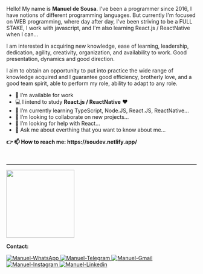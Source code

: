 Hello! My name is <strong>Manuel de Sousa</strong>. I've been a programmer since 2016, I have notions of different programming languages. But currently I'm focused on WEB programming, where day after day, I've been striving to be a FULL STAKE, I work with javascript, and I'm also learning React.js / ReactNative when I can...

I am interested in acquiring new knowledge, ease of learning, leadership, dedication, agility, creativity, organization, and availability to work. Good presentation, dynamics and good direction.

I aim to obtain an opportunity to put into practice the wide range of knowledge acquired and I guarantee good efficiency, brotherly love, and a good team spirit, able to perform my role, ability to adapt to any role.

- 🔭 I’m available for work
- 💻 I intend to study <strong>React.js / ReactNative</strong> ❤️️
- 🌱 I’m currently learning TypeScript, Node.JS, React.JS, ReactNative...
- 👯 I’m looking to collaborate on new projects...
- 🤔 I’m looking for help with React...
- 💬 Ask me about everthing that you want to know about me...
<strong>
👉 📫 How to reach me: https://soudev.netlify.app/
</strong>
<p></p><br/>

<hr/>

<div align="left">
  <a href="https://github.com/manuelhonoredesousa">
  
  <!-- <img height="180em" src="https://github-readme-stats.vercel.app/api?username=manuelhonoredesousa&show_icons=true&theme=dracula&include_all_commits=true&count_private=true"/> -->

  <img height="180em" src="https://github-readme-stats.vercel.app/api/top-langs/?username=manuelhonoredesousa&layout=compact&langs_count=7&theme=dracula"/></a></div>


<!-- <div style="display: inline_block"><br>
<strong>My Tools: </strong>
  <img align="center" alt="Manuel-Js" height="30" width="40" src="https://raw.githubusercontent.com/devicons/devicon/master/icons/javascript/javascript-plain.svg"/>
  <img align="center" alt="Manuel-HTML" height="30" width="40" src="https://raw.githubusercontent.com/devicons/devicon/master/icons/html5/html5-original.svg"/>
  <img align="center" alt="Manuel-CSS" height="30" width="40" src="https://raw.githubusercontent.com/devicons/devicon/master/icons/css3/css3-original.svg"/>
  <img align="center" alt="Manuel-React" height="30" width="40" src="https://www.svgrepo.com/show/354259/react.svg"/>
  <img align="center" alt="Manuel-git" height="30" width="40" src="https://www.svgrepo.com/show/353782/git-icon.svg"/>
  <img align="right" alt="Manuel-pic" height="150" style="border-radius:10px;" src="https://avatars.githubusercontent.com/u/71514733"/>
</div> -->


   <strong>Contact: </strong>
 <div> 
    <a href="https://api.whatsapp.com/send?phone=244938308215" target="_blank">
        <img src="https://img.shields.io/badge/WhatsApp-25D366?style=for-the-badge&logo=whatsapp&logoColor=white" alt="Manuel-WhatsApp" target="_blank">
    </a>
  <a href="https://t.me/manuelhonoredesousa" target="_blank">
        <img src="https://img.shields.io/badge/Telegram-2CA5E0?style=for-the-badge&logo=telegram&logoColor=white" alt="Manuel-Telegram" target="_blank">
    </a>
 <a href = "mailto:sousa64manuel@gmail.com" target="_blank">
        <img src="https://img.shields.io/badge/Gmail-D14836?style=for-the-badge&logo=gmail&logoColor=white" alt="Manuel-Gmail" target="_blank">
    </a>
  <a href="https://instagram.com/manuelhonoredesousa" target="_blank">
        <img src="https://img.shields.io/badge/-Instagram-%23E4405F?style=for-the-badge&logo=instagram&logoColor=white" alt="Manuel-Instagram" target="_blank">
    </a>
    <a href="https://www.linkedin.com/in/manuelhonoredesousa" target="_blank">
        <img src="https://img.shields.io/badge/-LinkedIn-%230077B5?style=for-the-badge&logo=linkedin&logoColor=white" alt="Manuel-Linkedin" target="_blank">
    </a> 
 
</div>
